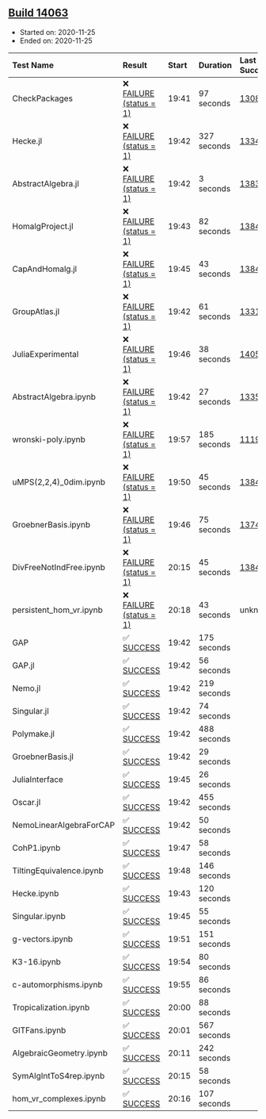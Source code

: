 ## [Build 14063](https://oscarci.mathematik.uni-kl.de/job/oscar/14063/)

* Started on: 2020-11-25
* Ended on: 2020-11-25

| Test Name    | Result | Start | Duration | Last Success | First Failure |
|:-------------|:-------|:------|:---------|:-------------|:--------------|
| CheckPackages | ❌ [FAILURE (status = 1)](https://oscarci.mathematik.uni-kl.de/job/oscar/14063/artifact/logs/build-14063/CheckPackages.log) | 19:41 | 97 seconds | [13085](https://oscarci.mathematik.uni-kl.de/job/oscar/13085/) | [13086](https://oscarci.mathematik.uni-kl.de/job/oscar/13086/) |
| Hecke.jl | ❌ [FAILURE (status = 1)](https://oscarci.mathematik.uni-kl.de/job/oscar/14063/artifact/logs/build-14063/Hecke.jl.log) | 19:42 | 327 seconds | [13341](https://oscarci.mathematik.uni-kl.de/job/oscar/13341/) | [13342](https://oscarci.mathematik.uni-kl.de/job/oscar/13342/) |
| AbstractAlgebra.jl | ❌ [FAILURE (status = 1)](https://oscarci.mathematik.uni-kl.de/job/oscar/14063/artifact/logs/build-14063/AbstractAlgebra.jl.log) | 19:42 | 3 seconds | [13837](https://oscarci.mathematik.uni-kl.de/job/oscar/13837/) | [13838](https://oscarci.mathematik.uni-kl.de/job/oscar/13838/) |
| HomalgProject.jl | ❌ [FAILURE (status = 1)](https://oscarci.mathematik.uni-kl.de/job/oscar/14063/artifact/logs/build-14063/HomalgProject.jl.log) | 19:43 | 82 seconds | [13845](https://oscarci.mathematik.uni-kl.de/job/oscar/13845/) | [13846](https://oscarci.mathematik.uni-kl.de/job/oscar/13846/) |
| CapAndHomalg.jl | ❌ [FAILURE (status = 1)](https://oscarci.mathematik.uni-kl.de/job/oscar/14063/artifact/logs/build-14063/CapAndHomalg.jl.log) | 19:45 | 43 seconds | [13845](https://oscarci.mathematik.uni-kl.de/job/oscar/13845/) | [13846](https://oscarci.mathematik.uni-kl.de/job/oscar/13846/) |
| GroupAtlas.jl | ❌ [FAILURE (status = 1)](https://oscarci.mathematik.uni-kl.de/job/oscar/14063/artifact/logs/build-14063/GroupAtlas.jl.log) | 19:42 | 61 seconds | [13311](https://oscarci.mathematik.uni-kl.de/job/oscar/13311/) | [13312](https://oscarci.mathematik.uni-kl.de/job/oscar/13312/) |
| JuliaExperimental | ❌ [FAILURE (status = 1)](https://oscarci.mathematik.uni-kl.de/job/oscar/14063/artifact/logs/build-14063/JuliaExperimental.log) | 19:46 | 38 seconds | [14052](https://oscarci.mathematik.uni-kl.de/job/oscar/14052/) | [14053](https://oscarci.mathematik.uni-kl.de/job/oscar/14053/) |
| AbstractAlgebra.ipynb | ❌ [FAILURE (status = 1)](https://oscarci.mathematik.uni-kl.de/job/oscar/14063/artifact/logs/build-14063/AbstractAlgebra.ipynb.log) | 19:42 | 27 seconds | [13355](https://oscarci.mathematik.uni-kl.de/job/oscar/13355/) | [13356](https://oscarci.mathematik.uni-kl.de/job/oscar/13356/) |
| wronski-poly.ipynb | ❌ [FAILURE (status = 1)](https://oscarci.mathematik.uni-kl.de/job/oscar/14063/artifact/logs/build-14063/wronski-poly.ipynb.log) | 19:57 | 185 seconds | [11192](https://oscarci.mathematik.uni-kl.de/job/oscar/11192/) | [11193](https://oscarci.mathematik.uni-kl.de/job/oscar/11193/) |
| uMPS(2,2,4)_0dim.ipynb | ❌ [FAILURE (status = 1)](https://oscarci.mathematik.uni-kl.de/job/oscar/14063/artifact/logs/build-14063/uMPS-2-2-4-_0dim.ipynb.log) | 19:50 | 45 seconds | [13841](https://oscarci.mathematik.uni-kl.de/job/oscar/13841/) | [13842](https://oscarci.mathematik.uni-kl.de/job/oscar/13842/) |
| GroebnerBasis.ipynb | ❌ [FAILURE (status = 1)](https://oscarci.mathematik.uni-kl.de/job/oscar/14063/artifact/logs/build-14063/GroebnerBasis.ipynb.log) | 19:46 | 75 seconds | [13748](https://oscarci.mathematik.uni-kl.de/job/oscar/13748/) | [13749](https://oscarci.mathematik.uni-kl.de/job/oscar/13749/) |
| DivFreeNotIndFree.ipynb | ❌ [FAILURE (status = 1)](https://oscarci.mathematik.uni-kl.de/job/oscar/14063/artifact/logs/build-14063/DivFreeNotIndFree.ipynb.log) | 20:15 | 45 seconds | [13845](https://oscarci.mathematik.uni-kl.de/job/oscar/13845/) | [13846](https://oscarci.mathematik.uni-kl.de/job/oscar/13846/) |
| persistent_hom_vr.ipynb | ❌ [FAILURE (status = 1)](https://oscarci.mathematik.uni-kl.de/job/oscar/14063/artifact/logs/build-14063/persistent_hom_vr.ipynb.log) | 20:18 | 43 seconds | unknown | unknown |
| GAP | ✅ [SUCCESS](https://oscarci.mathematik.uni-kl.de/job/oscar/14063/artifact/logs/build-14063/GAP.log) | 19:42 | 175 seconds |  |  |
| GAP.jl | ✅ [SUCCESS](https://oscarci.mathematik.uni-kl.de/job/oscar/14063/artifact/logs/build-14063/GAP.jl.log) | 19:42 | 56 seconds |  |  |
| Nemo.jl | ✅ [SUCCESS](https://oscarci.mathematik.uni-kl.de/job/oscar/14063/artifact/logs/build-14063/Nemo.jl.log) | 19:42 | 219 seconds |  |  |
| Singular.jl | ✅ [SUCCESS](https://oscarci.mathematik.uni-kl.de/job/oscar/14063/artifact/logs/build-14063/Singular.jl.log) | 19:42 | 74 seconds |  |  |
| Polymake.jl | ✅ [SUCCESS](https://oscarci.mathematik.uni-kl.de/job/oscar/14063/artifact/logs/build-14063/Polymake.jl.log) | 19:42 | 488 seconds |  |  |
| GroebnerBasis.jl | ✅ [SUCCESS](https://oscarci.mathematik.uni-kl.de/job/oscar/14063/artifact/logs/build-14063/GroebnerBasis.jl.log) | 19:42 | 29 seconds |  |  |
| JuliaInterface | ✅ [SUCCESS](https://oscarci.mathematik.uni-kl.de/job/oscar/14063/artifact/logs/build-14063/JuliaInterface.log) | 19:45 | 26 seconds |  |  |
| Oscar.jl | ✅ [SUCCESS](https://oscarci.mathematik.uni-kl.de/job/oscar/14063/artifact/logs/build-14063/Oscar.jl.log) | 19:42 | 455 seconds |  |  |
| NemoLinearAlgebraForCAP | ✅ [SUCCESS](https://oscarci.mathematik.uni-kl.de/job/oscar/14063/artifact/logs/build-14063/NemoLinearAlgebraForCAP.log) | 19:42 | 50 seconds |  |  |
| CohP1.ipynb | ✅ [SUCCESS](https://oscarci.mathematik.uni-kl.de/job/oscar/14063/artifact/logs/build-14063/CohP1.ipynb.log) | 19:47 | 58 seconds |  |  |
| TiltingEquivalence.ipynb | ✅ [SUCCESS](https://oscarci.mathematik.uni-kl.de/job/oscar/14063/artifact/logs/build-14063/TiltingEquivalence.ipynb.log) | 19:48 | 146 seconds |  |  |
| Hecke.ipynb | ✅ [SUCCESS](https://oscarci.mathematik.uni-kl.de/job/oscar/14063/artifact/logs/build-14063/Hecke.ipynb.log) | 19:43 | 120 seconds |  |  |
| Singular.ipynb | ✅ [SUCCESS](https://oscarci.mathematik.uni-kl.de/job/oscar/14063/artifact/logs/build-14063/Singular.ipynb.log) | 19:45 | 55 seconds |  |  |
| g-vectors.ipynb | ✅ [SUCCESS](https://oscarci.mathematik.uni-kl.de/job/oscar/14063/artifact/logs/build-14063/g-vectors.ipynb.log) | 19:51 | 151 seconds |  |  |
| K3-16.ipynb | ✅ [SUCCESS](https://oscarci.mathematik.uni-kl.de/job/oscar/14063/artifact/logs/build-14063/K3-16.ipynb.log) | 19:54 | 80 seconds |  |  |
| c-automorphisms.ipynb | ✅ [SUCCESS](https://oscarci.mathematik.uni-kl.de/job/oscar/14063/artifact/logs/build-14063/c-automorphisms.ipynb.log) | 19:55 | 86 seconds |  |  |
| Tropicalization.ipynb | ✅ [SUCCESS](https://oscarci.mathematik.uni-kl.de/job/oscar/14063/artifact/logs/build-14063/Tropicalization.ipynb.log) | 20:00 | 88 seconds |  |  |
| GITFans.ipynb | ✅ [SUCCESS](https://oscarci.mathematik.uni-kl.de/job/oscar/14063/artifact/logs/build-14063/GITFans.ipynb.log) | 20:01 | 567 seconds |  |  |
| AlgebraicGeometry.ipynb | ✅ [SUCCESS](https://oscarci.mathematik.uni-kl.de/job/oscar/14063/artifact/logs/build-14063/AlgebraicGeometry.ipynb.log) | 20:11 | 242 seconds |  |  |
| SymAlgIntToS4rep.ipynb | ✅ [SUCCESS](https://oscarci.mathematik.uni-kl.de/job/oscar/14063/artifact/logs/build-14063/SymAlgIntToS4rep.ipynb.log) | 20:15 | 58 seconds |  |  |
| hom_vr_complexes.ipynb | ✅ [SUCCESS](https://oscarci.mathematik.uni-kl.de/job/oscar/14063/artifact/logs/build-14063/hom_vr_complexes.ipynb.log) | 20:16 | 107 seconds |  |  |
